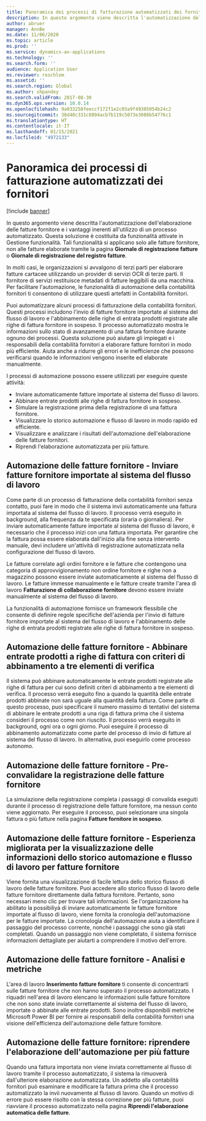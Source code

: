 ```yaml
---
title: Panoramica dei processi di fatturazione automatizzati dei fornitori
description: In questo argomento viene descritta l'automatizzazione dell'elaborazione delle fatture fornitore e i vantaggi inerenti all'utilizzo di un processo automatizzato.
author: abruer
manager: AnnBe
ms.date: 11/06/2020
ms.topic: article
ms.prod: ''
ms.service: dynamics-ax-applications
ms.technology: ''
ms.search.form: ''
audience: Application User
ms.reviewer: roschlom
ms.assetid: ''
ms.search.region: Global
ms.author: shpandey
ms.search.validFrom: 2017-08-30
ms.dyn365.ops.version: 10.0.14
ms.openlocfilehash: 9a033258feeccf172f1e2c03a9f49305054b24c2
ms.sourcegitcommit: 38d40c331c8894acb7b119c5073e3088b54776c1
ms.translationtype: HT
ms.contentlocale: it-IT
ms.lasthandoff: 01/15/2021
ms.locfileid: "4972133"
---
```

# <a name="automated-vendor-invoicing-processes-overview"></a>Panoramica dei processi di fatturazione automatizzati dei fornitori

[!include [banner](../includes/banner.md)]

In questo argomento viene descritta l'automatizzazione dell'elaborazione delle fatture fornitore e i vantaggi inerenti all'utilizzo di un processo automatizzato. Questa soluzione è costituita da funzionalità attivate in Gestione funzionalità. Tali funzionalità si applicano solo alle fatture fornitore, non alle fatture elaborate tramite la pagina **Giornale di registrazione fatture** o **Giornale di registrazione del registro fatture**.

In molti casi, le organizzazioni si avvalgono di terzi parti per elaborare fatture cartacee utilizzando un provider di servizi OCR di terze parti. Il fornitore di servizi restituisce metadati di fatture leggibili da una macchina. Per facilitare l'automazione, le funzionalità di automazione della contabilità fornitori ti consentono di utilizzare questi artefatti in Contabilità fornitori.

Puoi automatizzare alcuni processi di fatturazione della contabilità fornitori. Questi processi includono l'invio di fatture fornitore importate al sistema del flusso di lavoro e l'abbinamento delle righe di entrata prodotti registrate alle righe di fattura fornitore in sospeso. Il processo automatizzato mostra le informazioni sullo stato di avanzamento di una fattura fornitore durante ognuno dei processi. Questa soluzione può aiutare gli impiegati e i responsabili della contabilità fornitori a elaborare fatture fornitori in modo più efficiente. Aiuta anche a ridurre gli errori e le inefficienze che possono verificarsi quando le informazioni vengono inserite ed elaborate manualmente.

I processi di automazione possono essere utilizzati per eseguire queste attività:

- Inviare automaticamente fatture importate al sistema del flusso di lavoro.
- Abbinare entrate prodotti alle righe di fattura fornitore in sospeso.
- Simulare la registrazione prima della registrazione di una fattura fornitore.
- Visualizzare lo storico automazione e flusso di lavoro in modo rapido ed efficiente.
- Visualizzare e analizzare i risultati dell'automazione dell'elaborazione delle fatture fornitori.
- Riprendi l'elaborazione automatizzata per più fatture.

## <a name="vendor-invoice-automation--submit-imported-vendor-invoices-to-the-workflow-system"></a>Automazione delle fatture fornitore - Inviare fatture fornitore importate al sistema del flusso di lavoro

Come parte di un processo di fatturazione della contabilità fornitori senza contatto, puoi fare in modo che il sistema invii automaticamente una fattura importata al sistema del flusso di lavoro. Il processo verrà eseguito in background, alla frequenza da te specificata (oraria o giornaliera). Per inviare automaticamente fatture importate al sistema del flusso di lavoro, è necessario che il processo inizi con una fattura importata. Per garantire che la fattura possa essere elaborata dall'inizio alla fine senza intervento manuale, devi includere un'attività di registrazione automatizzata nella configurazione del flusso di lavoro.

Le fatture correlate agli ordini fornitore e le fatture che contengono una categoria di approvvigionamento non ordine fornitore e righe non a magazzino possono essere inviate automaticamente al sistema del flusso di lavoro. Le fatture immesse manualmente e le fatture create tramite l'area di lavoro **Fatturazione di collaborazione fornitore** devono essere inviate manualmente al sistema del flusso di lavoro.

La funzionalità di automazione fornisce un framework flessibile che consente di definire regole specifiche dell'azienda per l'invio di fatture fornitore importate al sistema del flusso di lavoro e l'abbinamento delle righe di entrata prodotti registrate alle righe di fattura fornitore in sospeso.

## <a name="vendor-invoice-automation--match-product-receipts-to-invoice-lines-that-have-a-three-way-matching-policy"></a>Automazione delle fatture fornitore - Abbinare entrate prodotti a righe di fattura con criteri di abbinamento a tre elementi di verifica

Il sistema può abbinare automaticamente le entrate prodotti registrate alle righe di fattura per cui sono definiti criteri di abbinamento a tre elementi di verifica. Il processo verrà eseguito fino a quando la quantità delle entrate prodotti abbinate non sarà uguale alla quantità della fattura. Come parte di questo processo, puoi specificare il numero massimo di tentativi del sistema di abbinare le entrate prodotti a una riga di fattura prima che il sistema consideri il processo come non riuscito. Il processo verrà eseguito in background, ogni ora o ogni giorno. Puoi eseguire il processo di abbinamento automatizzato come parte del processo di invio di fatture al sistema del flusso di lavoro. In alternativa, puoi eseguirlo come processo autonomo.

## <a name="vendor-invoice-automation--pre-validate-vendor-invoice-posting"></a>Automazione delle fatture fornitore - Pre-convalidare la registrazione delle fatture fornitore

La simulazione della registrazione completa i passaggi di convalida eseguiti durante il processo di registrazione delle fatture fornitore, ma nessun conto viene aggiornato. Per eseguire il processo, puoi selezionare una singola fattura o più fatture nella pagina **Fatture fornitore in sospeso**.

## <a name="vendor-invoice-automation--enhanced-experience-for-viewing-workflow-and-automation-historical-information-for-vendor-invoices"></a>Automazione delle fatture fornitore - Esperienza migliorata per la visualizzazione delle informazioni dello storico automazione e flusso di lavoro per fatture fornitore

Viene fornita una visualizzazione di facile lettura dello storico flusso di lavoro delle fatture fornitore. Puoi accedere allo storico flusso di lavoro delle fatture fornitore direttamente dalla fattura fornitore. Pertanto, sono necessari meno clic per trovare tali informazioni. Se l'organizzazione ha abilitato la possibiliyà di inviare automaticamente le fatture fornitore importate al flusso di lavoro, viene fornita la cronologia dell'automazione per le fatture importate. La cronologia dell'automazione aiuta a identificare il passaggio del processo corrente, nonché i passaggi che sono già stati completati. Quando un passaggio non viene completato, il sistema fornisce informazioni dettagliate per aiutarti a comprendere il motivo dell'errore.

## <a name="vendor-invoice-automation--analytics-and-metrics"></a>Automazione delle fatture fornitore - Analisi e metriche

L'area di lavoro **Inserimento fatture fornitore** ti consente di concentrarti sulle fatture fornitore che non hanno superato il processo automatizzato. I riquadri nell'area di lavoro elencano le informazioni sulle fatture fornitore che non sono state inviate correttamente al sistema del flusso di lavoro, importate o abbinate alle entrate prodotti. Sono inoltre disponibili metriche Microsoft Power BI per fornire ai responsabili della contabilità fornitori una visione dell'efficienza dell'automazione delle fatture fornitore.

## <a name="vendor-invoice-automation---resume-automation-processing-for-multiple-invoices"></a>Automazione delle fatture fornitore: riprendere l'elaborazione dell'automazione per più fatture
Quando una fattura importata non viene inviata correttamente al flusso di lavoro tramite il processo automatizzato, il sistema la rimuoverà dall'ulteriore elaborazione automatizzata. Un addetto alla contabilità fornitori può esaminare e modificare la fattura prima che il processo automatizzato la invii nuovamente al flusso di lavoro. Quando un motivo di errore può essere risolto con la stessa correzione per più fatture, puoi riavviare il processo automatizzato nella pagina **Riprendi l'elaborazione automatica delle fatture**. 
